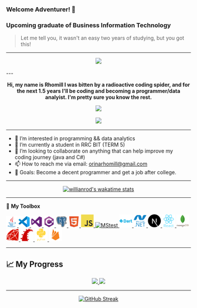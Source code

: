 ### Welcome Adventurer! 👋

### Upcoming graduate of Business Information Technology 
> Let me tell you, it wasn't an easy two years of studying, but you got this!
---
<p align = "center">
  <img src = "https://media.giphy.com/media/fbHqxBmYngB1U9GTt9/giphy.gif"/> 
</p>
---

<p align = "center"><b>
Hi, my name is Rhomill I was bitten by a radioactive coding spider, and for the next 1.5 years I'll be coding and becoming a programmer/data analyist. I'm pretty sure you know the rest.
</b></p>

<p align = "center">
  <img src = "https://user-images.githubusercontent.com/94935792/150013615-85180a25-095e-41bb-9036-6000e237bcbc.gif"/> 
</p>

<p align = "center">
  <img src ="https://spotify-recently-played-readme.vercel.app/api?user=12173863288&count=1"/>
</p>
 
---

- 👀 I’m interested in programming && data analytics
- 🌱 I’m currently a student in RRC BIT (TERM 5) 
- 💞️ I’m looking to collaborate on anything that can help improve my coding journey (java and C#)
- 📫 How to reach me via email: orinarhomill@gmail.com
- 💭 Goals: Become a decent programmer and get a job after college. 

---

<div align="center">

[![willianrod's wakatime stats](https://github-readme-stats.vercel.app/api/wakatime?username=@DevRomu&theme=tokyonight)](https://github.com/anuraghazra/github-readme-stats)

</div>

---

🧰 <b> My Toolbox </b>

<p float = "left">
<a href = "https://www.java.com/en/"/> 
<img src="https://github.com/devicons/devicon/blob/master/icons/java/java-original.svg" 
           alt="Java Logo" width="30" height="30"/>
</a>  
<a href = "https://code.visualstudio.com/"/> 
<img src= "https://github.com/devicons/devicon/blob/master/icons/vscode/vscode-original.svg" 
           alt="VS Code" width="30" height="30"/>
</a>
<a href = "https://visualstudio.microsoft.com//"/> 
<img src= "https://github.com/devicons/devicon/blob/master/icons/visualstudio/visualstudio-plain.svg" 
           alt="VS Studio" width="30" height="30"/>
</a>  
<a href = "https://docs.microsoft.com/en-us/dotnet/csharp/"/> 
<img src= "https://github.com/devicons/devicon/blob/master/icons/csharp/csharp-original.svg" 
           alt="C#" width="30" height="30"/>
</a>
<a href = "https://www.postgresql.org"/> 
<img src= "https://github.com/devicons/devicon/blob/master/icons/postgresql/postgresql-original.svg" 
           alt="postgresql" width="30" height="30"/>
</a>
<a href = "https://developer.mozilla.org/en-US/docs/Glossary/HTML5"> 
<img src= "https://github.com/devicons/devicon/blob/master/icons/html5/html5-original.svg" 
           alt="html5" width="30" height="30"/>
</a>

</a>
<a href = "https://www.javascript.com/">
<img src= "https://github.com/devicons/devicon/blob/master/icons/javascript/javascript-original.svg" 
           alt="js" width="35" height="35"/>
</a>

<a href = "https://docs.microsoft.com/en-us/dotnet/core/testing/unit-testing-with-mstest">
<img src= "https://cdn.discordapp.com/attachments/927948937950801970/939315493985222676/MSTest.png" 
           alt="MStest" width="35" height="35"/>
</a>
<a href = "https://dart.dev/">
<img src= "https://github.com/devicons/devicon/blob/master/icons/dart/dart-plain-wordmark.svg" 
           alt="Dart" width="35" height="35"/>
</a>
<a href = "https://dotnet.microsoft.com/en-us/">
<img src= "https://github.com/devicons/devicon/blob/master/icons/dot-net/dot-net-plain-wordmark.svg" 
           alt=".net" width="35" height="35"/>
</a>

<a href = "https://nextjs.org/">
<img src = "https://github.com/devicons/devicon/blob/master/icons/nextjs/nextjs-original.svg" alt="nextjs" width="35" height="35"/>
</a>

<a href = "https://react.dev/">
<img src = "https://github.com/devicons/devicon/blob/master/icons/react/react-original-wordmark.svg" alt="Reactjs" width="35" height="35"/>
</a>

<a href = "https://www.mongodb.com/">
<img src = "https://github.com/devicons/devicon/blob/master/icons/mongodb/mongodb-original-wordmark.svg" alt="Mongodb" width="35" height="35"/>
</a>

<a href = "https://www.ruby-lang.org/en/">
<img src = "https://github.com/devicons/devicon/blob/master/icons/ruby/ruby-plain.svg" alt="Ruby" width="35" height="35"/>
</a>

<a href = "https://rubyonrails.org/">
<img src = "https://github.com/devicons/devicon/blob/master/icons/rails/rails-plain.svg" alt="Rails" width="35" height="35"/>
</a>

<a href = "https://www.python.org/">
<img src = "https://github.com/devicons/devicon/blob/master/icons/python/python-plain-wordmark.svg" alt="Python" width="35" height="35"/>
</a>

<a href = "https://firebase.google.com/?gad=1">
<img src = "https://github.com/devicons/devicon/blob/master/icons/firebase/firebase-plain.svg" alt="Firebase" width="35" height="35"/>
</a>


  
</p>

---

## &#x1f4c8; My Progress


<div align="center">
  <a href="https://github.com/DevRomu">
  <img height="140em" src="https://github-readme-stats.vercel.app/api?username=DevRomu&show_icons=true&theme=tokyonight&include_all_commits=true&count_private=true"/>
  <img height="135em" src="https://github-readme-stats.vercel.app/api/top-langs/?username=DevRomu&layout=compact&langs_count=7&theme=tokyonight"/>
</div>
  
---
<div align="center">
  
   [![GitHub Streak](https://github-readme-streak-stats.herokuapp.com?user=DevRomu&theme=tokyonight_duo&hide_border=true&date_format=%5BY%20%5DM%20j)](https://git.io/streak-stats)

</div>
  
  
